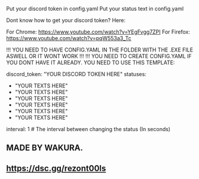Put your discord token in config.yaml
Put your status text in config.yaml

Dont know how to get your discord token? Here:

For Chrome: https://www.youtube.com/watch?v=YEgFvgg7ZPI
For Firefox: https://www.youtube.com/watch?v=pqW553a3_Tc

!!! YOU NEED TO HAVE CONFIG.YAML IN THE FOLDER WITH THE .EXE FILE ASWELL OR IT WONT WORK !!!
!!! YOU NEED TO CREATE CONFIG.YAML IF YOU DONT HAVE IT ALREADY. YOU NEED TO USE THIS TEMPLATE:

discord_token: "YOUR DISCORD TOKEN HERE"
statuses:
  - "YOUR TEXTS HERE"
  - "YOUR TEXTS HERE"
  - "YOUR TEXTS HERE"
  - "YOUR TEXTS HERE"
  - "YOUR TEXTS HERE"
  - "YOUR TEXTS HERE"

interval: 1 # The interval between changing the status (In seconds)

## MADE BY WAKURA.
## https://dsc.gg/rezont00ls
